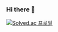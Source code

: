 ### Hi there 👋
[![Solved.ac
프로필](http://mazassumnida.wtf/api/v2/generate_badge?boj=greatkang)](https://solved.ac/greatkang)
